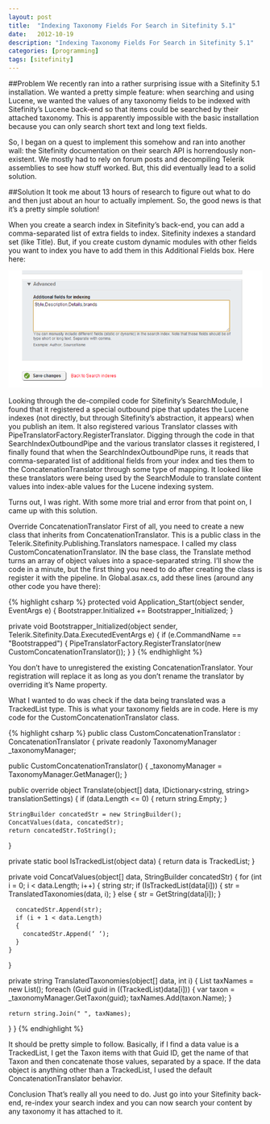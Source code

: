 ```yaml
---
layout: post
title:  "Indexing Taxonomy Fields For Search in Sitefinity 5.1"
date:   2012-10-19
description: "Indexing Taxonomy Fields For Search in Sitefinity 5.1"
categories: [programming]
tags: [sitefinity]
---
```

##Problem
We recently ran into a rather surprising issue with a Sitefinity 5.1 installation. We wanted a pretty simple feature: when searching and using Lucene, we wanted the values of any taxonomy fields to be indexed with Sitefinity’s Lucene back-end so that items could be searched by their attached taxonomy. This is apparently impossible with the basic installation because you can only search short text and long text fields.

So, I began on a quest to implement this somehow and ran into another wall: the Sitefinity documentation on their search API is horrendously non-existent. We mostly had to rely on forum posts and decompiling Telerik assemblies to see how stuff worked. But, this did eventually lead to a solid solution.

##Solution
It took me about 13 hours of research to figure out what to do and then just about an hour to actually implement. So, the good news is that it’s a pretty simple solution!

When you create a search index in Sitefinity’s back-end, you can add a comma-separated list of extra fields to index. Sitefinity indexes a standard set (like Title). But, if you create custom dynamic modules with other fields you want to index you have to add them in this Additional Fields box. Here here:

![Additional Fields](/public/images/2012-10-19-indexing-taxonomy-fields-for-search-in-sitefinity-51/addtionalfields.png)

Looking through the de-compiled code for Sitefinity’s SearchModule, I found that it registered a special outbound pipe that updates the Lucene indexes (not directly, but through Sitefinity’s abstraction, it appears) when you publish an item. It also registered various Translator classes with PipeTranslatorFactory.RegisterTranslator. Digging through the code in that SearchIndexOutboundPipe and the various translator classes it registered, I finally found that when the SearchIndexOutboundPipe runs, it reads that comma-separated list of additional fields from your index and ties them to the ConcatenationTranslator through some type of mapping. It looked like these translators were being used by the SearchModule to translate content values into index-able values for the Lucene indexing system.

Turns out, I was right. With some more trial and error from that point on, I came up with this solution.

Override ConcatenationTranslator
First of all, you need to create a new class that inherits from ConcatenationTranslator. This is a public class in the Telerik.Sitefinity.Publishing.Translators namespace. I called my class CustomConcatenationTranslator. IN the base class, the Translate method turns an array of object values into a space-separated string. I’ll show the code in a minute, but the first thing you need to do after creating the class is register it with the pipeline. In Global.asax.cs, add these lines (around any other code you have there):

{% highlight csharp %}
protected void Application_Start(object sender, EventArgs e)
{
  Bootstrapper.Initialized += Bootstrapper_Initialized;
}

private void Bootstrapper_Initialized(object sender, Telerik.Sitefinity.Data.ExecutedEventArgs e)
{
  if (e.CommandName == "Bootstrapped")
  {
    PipeTranslatorFactory.RegisterTranslator(new CustomConcatenationTranslator());
  }
}
{% endhighlight %}

You don’t have to unregistered the existing ConcatenationTranslator. Your registration will replace it as long as you don’t rename the translator by overriding it’s Name property.

What I wanted to do was check if the data being translated was a TrackedList<Guid> type. This is what your taxonomy fields are in code. Here is my code for the CustomConcatenationTranslator class.

{% highlight csharp %}
public class CustomConcatenationTranslator : ConcatenationTranslator
{
  private readonly TaxonomyManager _taxonomyManager;

  public CustomConcatenationTranslator()
  {
    _taxonomyManager = TaxonomyManager.GetManager();
  }

  public override object Translate(object[] data, IDictionary<string, string> translationSettings)
  {
    if (data.Length <= 0)
    {
      return string.Empty;
    }

    StringBuilder concatedStr = new StringBuilder();
    ConcatValues(data, concatedStr);
    return concatedStr.ToString();
  }

  private static bool IsTrackedList<T>(object data)
  {
    return data is TrackedList<T>;
  }

  private void ConcatValues(object[] data, StringBuilder concatedStr)
  {
    for (int i = 0; i < data.Length; i++)
    {
      string str;
      if (IsTrackedList<Guid>(data[i]))
      {
        str = TranslatedTaxonomies(data, i);
      }
      else
      {
        str = GetString(data[i]);
      }

      concatedStr.Append(str);
      if (i + 1 < data.Length)
      {
        concatedStr.Append(‘ ‘);
      }
    }
  }

  private string TranslatedTaxonomies(object[] data, int i)
  {
    List<string> taxNames = new List<string>();
    foreach (Guid guid in ((TrackedList<Guid>)data[i]))
    {
      var taxon = _taxonomyManager.GetTaxon(guid);
      taxNames.Add(taxon.Name);
    }

    return string.Join(" ", taxNames);
  }
}
{% endhighlight %}

It should be pretty simple to follow. Basically, if I find a data value is a TrackedList<Guid>, I get the Taxon items with that Guid ID, get the name of that Taxon and then concatenate those values, separated by a space. If the data object is anything other than a TrackedList<Guid>, I used the default ConcatenationTranslator behavior.

Conclusion
That’s really all you need to do. Just go into your Sitefinity back-end, re-index your search index and you can now search your content by any taxonomy it has attached to it.
